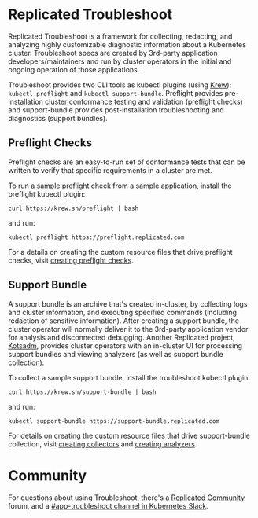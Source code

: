 # Replicated Troubleshoot

Replicated Troubleshoot is a framework for collecting, redacting, and analyzing highly customizable diagnostic information about a Kubernetes cluster. Troubleshoot specs are created by 3rd-party application developers/maintainers and run by cluster operators in the initial and ongoing operation of those applications.

Troubleshoot provides two CLI tools as kubectl plugins (using [Krew](https://krew.dev)): `kubectl preflight` and `kubectl support-bundle`. Preflight provides pre-installation cluster conformance testing and validation (preflight checks) and support-bundle provides post-installation troubleshooting and diagnostics (support bundles).

## Preflight Checks
Preflight checks are an easy-to-run set of conformance tests that can be written to verify that specific requirements in a cluster are met.

To run a sample preflight check from a sample application, install the preflight kubectl plugin:

```shell
curl https://krew.sh/preflight | bash
```
 and run:
 
```shell
kubectl preflight https://preflight.replicated.com
```

For a details on creating the custom resource files that drive preflight checks, visit [creating preflight checks](https://troubleshoot.sh/docs/preflight/introduction/).


## Support Bundle
A support bundle is an archive that's created in-cluster, by collecting logs and cluster information, and executing specified commands (including redaction of sensitive information). After creating a support bundle, the cluster operator will normally deliver it to the 3rd-party application vendor for analysis and disconnected debugging. Another Replicated project, [Kotsadm](https://github.com/replicatedhq/kotsadm), provides cluster operators with an in-cluster UI for processing support bundles and viewing analyzers (as well as support bundle collection).

To collect a sample support bundle, install the troubleshoot kubectl plugin:

```shell
curl https://krew.sh/support-bundle | bash
```
 and run:
 
```shell
kubectl support-bundle https://support-bundle.replicated.com
```
For details on creating the custom resource files that drive support-bundle collection, visit [creating collectors](https://troubleshoot.sh/docs/collect/) and [creating analyzers](https://troubleshoot.sh/docs/analyze/).

# Community

For questions about using Troubleshoot, there's a [Replicated Community](https://help.replicated.com/community) forum, and a [#app-troubleshoot channel in Kubernetes Slack](https://kubernetes.slack.com/channels/app-troubleshoot).
